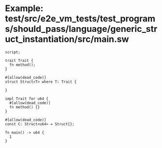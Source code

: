 # Example: test/src/e2e_vm_tests/test_programs/should_pass/language/generic_struct_instantiation/src/main.sw

```sway
script;

trait Trait {
  fn method();
}

#[allow(dead_code)]
struct Struct<T> where T: Trait {
    
}

impl Trait for u64 {
  #[allow(dead_code)]
  fn method() {}
}

#[allow(dead_code)]
const C: Struct<u64> = Struct{};

fn main() -> u64 {
  1
}

```
